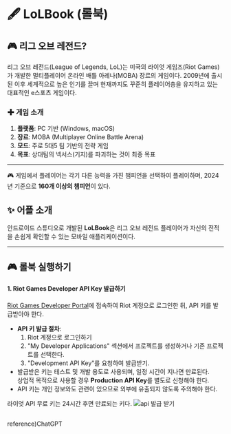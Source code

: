 # 🖋️ LoLBook (롤북)
## 🎮 리그 오브 레전드?

리그 오브 레전드(League of Legends, LoL)는 미국의 라이엇 게임즈(Riot Games)가 개발한 멀티플레이어 온라인 배틀 아레나(MOBA) 장르의 게임이다. 2009년에 출시된 이후 세계적으로 높은 인기를 끌며 현재까지도 꾸준히 플레이어층을 유지하고 있는 대표적인 e스포츠 게임이다.

### ✚ 게임 소개
1. **플랫폼**: PC 기반 (Windows, macOS)
2. **장르**: MOBA (Multiplayer Online Battle Arena)
3. **모드**: 주로 5대5 팀 기반의 전략 게임
4. **목표**: 상대팀의 넥서스(기지)를 파괴하는 것이 최종 목표

---
🎮 게임에서 플레이어는 각기 다른 능력을 가진 챔피언을 선택하여 플레이하며, 2024년 기준으로 **160개 이상의 챔피언**이 있다.


## ✨ 어플 소개
안드로이드 스튜디오로 개발된 **LoLBook**은 리그 오브 레전드 플레이어가 자신의 전적을 손쉽게 확인할 수 있는 모바일 애플리케이션이다.

---

## 🎮 롤북 실행하기
#### 1. **Riot Games Developer API Key 발급하기**  
   [Riot Games Developer Portal](https://developer.riotgames.com)에 접속하여 Riot 계정으로 로그인한 뒤, API 키를 발급받아야 한다.  
   - **API 키 발급 절차**:
     1. Riot 계정으로 로그인하기
     2. "My Developer Applications" 섹션에서 프로젝트를 생성하거나 기존 프로젝트를 선택한다.
     3. "Development API Key"를 요청하여 발급받기.
   - 발급받은 키는 테스트 및 개발 용도로 사용되며, 일정 시간이 지나면 만료된다.  
     상업적 목적으로 사용할 경우 **Production API Key**를 별도로 신청해야 한다.  
   - API 키는 개인 정보와도 관련이 있으므로 외부에 유출되지 않도록 주의해야 한다.

라이엇 API 무료 키는 24시간 후면 만료되는 키다.
![api 발급 받기](photo/https://github.com/ziva2/LoLBook/blob/main/photo/스크린샷%202024-12-11%20오후%2010.10.16.png)





##


reference)ChatGPT
